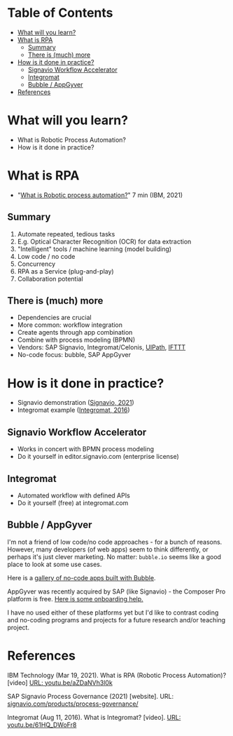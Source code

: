 
# Table of Contents

-   [What will you learn?](#orgdf45124)
-   [What is RPA](#org46085aa)
    -   [Summary](#orgc199f87)
    -   [There is (much) more](#org83f042c)
-   [How is it done in practice?](#orgebedeef)
    -   [Signavio Workflow Accelerator](#org57683e4)
    -   [Integromat](#org0a778b1)
    -   [Bubble / AppGyver](#orga3304a0)
-   [References](#org24edd2f)



<a id="orgdf45124"></a>

# What will you learn?

-   What is Robotic Process Automation?
-   How is it done in practice?


<a id="org46085aa"></a>

# What is RPA

-   "[What is Robotic process automation?](https://youtu.be/aZDaNVh3l0k)" 7 min (IBM, 2021)


<a id="orgc199f87"></a>

## Summary

1.  Automate repeated, tedious tasks
2.  E.g. Optical Character Recognition (OCR) for data extraction
3.  "Intelligent" tools / machine learning (model building)
4.  Low code / no code
5.  Concurrency
6.  RPA as a Service (plug-and-play)
7.  Collaboration potential


<a id="org83f042c"></a>

## There is (much) more

-   Dependencies are crucial
-   More common: workflow integration
-   Create agents through app combination
-   Combine with process modeling (BPMN)
-   Vendors: SAP Signavio, Integromat/Celonis, [UIPath](https://www.uipath.com/), [IFTTT](https://ifttt.com/)
-   No-code focus: bubble, SAP AppGyver


<a id="orgebedeef"></a>

# How is it done in practice?

-   Signavio demonstration ([Signavio, 2021](#orgf881dfa))
-   Integromat example ([Integromat, 2016](#org35f82e0))


<a id="org57683e4"></a>

## Signavio Workflow Accelerator

-   Works in concert with BPMN process modeling
-   Do it yourself in editor.signavio.com (enterprise license)


<a id="org0a778b1"></a>

## Integromat

-   Automated workflow with defined APIs
-   Do it yourself (free) at integromat.com


<a id="orga3304a0"></a>

## Bubble / AppGyver

I'm not a friend of low code/no code approaches - for a bunch of
reasons. However, many developers (of web apps) seem to think
differently, or perhaps it's just clever marketing. No matter:
`bubble.io` seems like a good place to look at some use cases.

Here is a [gallery of no-code apps built with Bubble](https://bubble.io/showcase).

AppGyver was recently acquired by SAP (like Signavio) - the
Composer Pro platform is free. [Here is some onboarding help.](https://docs.appgyver.com/appgyver-academy)

I have no used either of these platforms yet but I'd like to
contrast coding and no-coding programs and projects for a future
research and/or teaching project.


<a id="org24edd2f"></a>

# References

IBM Technology (Mar 19, 2021). What is RPA (Robotic Process
Automation)? [video] [URL: youtu.be/aZDaNVh3l0k](https://youtu.be/aZDaNVh3l0k)

<a id="orgf881dfa"></a> SAP Signavio Process Governance (2021) [website]. URL:
[signavio.com/products/process-governance/](https://www.signavio.com/products/process-governance/)

<a id="org35f82e0"></a> Integromat (Aug 11, 2016). What is Integromat? [video]. [URL:
youtu.be/61HQ\_DWoFr8](https://youtu.be/61HQ_DWoFr8)

